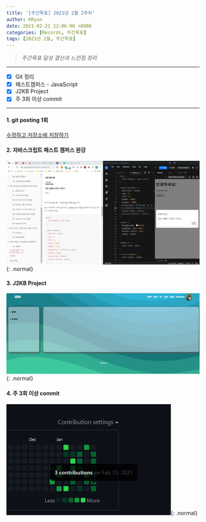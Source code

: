 ```yaml
---
title: '[주간목표] 2021년 2월 2주차'
author: KRyun
date: 2021-02-21 22:06:00 +0900
categories: [Records, 주간목표]
tags: [2021년 2월, 주간목표]
---
```


> _주간목표 달성 결산과 느낀점 정리_

---

- [X] Git 정리
- [X] 패스트캠퍼스 - JavaScript
- [X] J2KB Project
- [X] 주 3회 이상 commit

---

#### __1. git posting 1회__

[수정하고 저장소에 저장하기](https://krk224.github.io/posts/Git-Modify/)

#### __2. 자바스크립트 패스트 캠퍼스 완강__

![벨로퍼트의 모던 자바스크립트](/assets/img/post/202102/202102_2주차_JavaScript.png){: .normal}

#### __3. J2KB Project__

![Blooming Project](/assets/img/post/202102/202102_2주차_project.png){: .normal}

#### __4. 주 3회 이상 commit__

![Github commit](/assets/img/post/202102/202102_2주차_Git.png){:  .normal}
